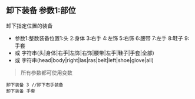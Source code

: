 ## 卸下装备 参数1:部位
卸下指定位置的装备


- 参数1:整数装备位置1:头 2:身体 3:右手 4:左饰 5:右饰 6:腰带 7:左手 8:鞋子 9:手套
- 或 字符串(头|身体|右手|左饰|右饰|腰带|左手|鞋子|手套|全部)
- 或 字符串(head|body|right|las|ras|belt|left|shoe|glove|all)


> 所有参数都可使用变数

```
卸下装备 3 //卸下右手装备
卸下装备 手套

```
